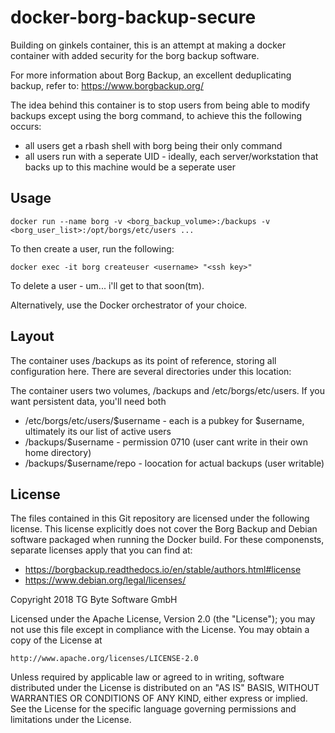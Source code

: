 # docker-borg-backup-secure

Building on ginkels container, this is an attempt at making a docker container with added security for the borg backup software.

For more information about Borg Backup, an excellent deduplicating backup, refer to: https://www.borgbackup.org/

The idea behind this container is to stop users from being able to modify backups except using the borg command, to achieve this the following occurs:

* all users get a rbash shell with borg being their only command
* all users run with a seperate UID - ideally, each server/workstation that backs up to this machine would be a seperate user


## Usage

```
docker run --name borg -v <borg_backup_volume>:/backups -v <borg_user_list>:/opt/borgs/etc/users ...
```

To then create a user, run the following:

```
docker exec -it borg createuser <username> "<ssh key>"
```

To delete a user - um... i'll get to that soon(tm).

Alternatively, use the Docker orchestrator of your choice.

## Layout

The container uses /backups as its point of reference, storing all configuration here. There are several directories under this location:

The container users two volumes, /backups and /etc/borgs/etc/users. If you want persistent data, you'll need both

 * /etc/borgs/etc/users/$username - each is a pubkey for $username, ultimately its our list of active users
 * /backups/$username - permission 0710 (user cant write in their own home directory)
 * /backups/$username/repo - loocation for actual backups (user writable)


## License

The files contained in this Git repository are licensed under the following license. This license explicitly does not cover the Borg Backup and Debian software packaged when running the Docker build. For these componensts, separate licenses apply that you can find at:

* https://borgbackup.readthedocs.io/en/stable/authors.html#license
* https://www.debian.org/legal/licenses/

Copyright 2018 TG Byte Software GmbH

Licensed under the Apache License, Version 2.0 (the "License");
you may not use this file except in compliance with the License.
You may obtain a copy of the License at

    http://www.apache.org/licenses/LICENSE-2.0

Unless required by applicable law or agreed to in writing, software
distributed under the License is distributed on an "AS IS" BASIS,
WITHOUT WARRANTIES OR CONDITIONS OF ANY KIND, either express or implied.
See the License for the specific language governing permissions and
limitations under the License.
